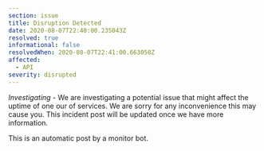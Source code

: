 ```yaml
---
section: issue
title: Disruption Detected
date: 2020-08-07T22:40:00.235043Z
resolved: true
informational: false
resolvedWhen: 2020-08-07T22:41:00.663050Z
affected:
  - API
severity: disrupted
---
```

*Investigating* - We are investigating a potential issue that might affect the uptime of one our of services. We are sorry for any inconvenience this may cause you. This incident post will be updated once we have more information.

This is an automatic post by a monitor bot.
        